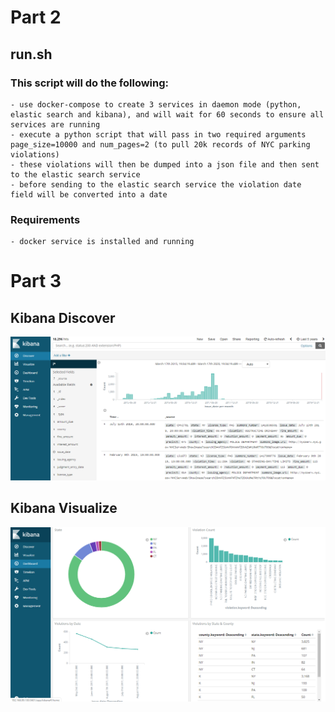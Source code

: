 # Part 2

## run.sh
### This script will do the following:
	- use docker-compose to create 3 services in daemon mode (python, elastic search and kibana), and will wait for 60 seconds to ensure all services are running
	- execute a python script that will pass in two required arguments page_size=10000 and num_pages=2 (to pull 20k records of NYC parking violations)
	- these violations will then be dumped into a json file and then sent to the elastic search service
	- before sending to the elastic search service the violation date field will be converted into a date

### Requirements
	- docker service is installed and running

# Part 3
## Kibana Discover
![Discover](/img/Kibana_Discover.png)

## Kibana Visualize
![Dashboard](/img/Kibana_Dashboard.png)
